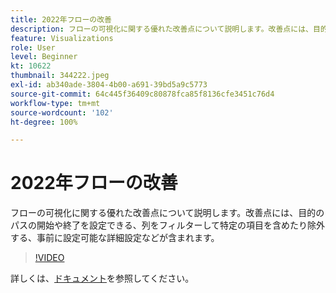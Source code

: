 ```yaml
---
title: 2022年フローの改善
description: フローの可視化に関する優れた改善点について説明します。改善点には、目的のパスの開始や終了を設定できる、列をフィルターして特定の項目を含めたり除外する、事前に設定可能な詳細設定などが含まれます。
feature: Visualizations
role: User
level: Beginner
kt: 10622
thumbnail: 344222.jpeg
exl-id: ab340ade-3804-4b00-a691-39bd5a9c5773
source-git-commit: 64c445f36409c80878fca85f8136cfe3451c76d4
workflow-type: tm+mt
source-wordcount: '102'
ht-degree: 100%

---
```


# 2022年フローの改善

フローの可視化に関する優れた改善点について説明します。改善点には、目的のパスの開始や終了を設定できる、列をフィルターして特定の項目を含めたり除外する、事前に設定可能な詳細設定などが含まれます。

>[!VIDEO](https://video.tv.adobe.com/v/344222/?quality=12&learn=on)

詳しくは、[ドキュメント](https://experienceleague.adobe.com/docs/analytics/analyze/analysis-workspace/visualizations/flow/create-flow.html?lang=ja)を参照してください。
